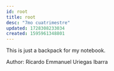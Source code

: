 ```yaml
---
id: root
title: root
desc: "7mo cuatrimestre"
updated: 1728308233034
created: 1595961348801
---
```


This is just a backpack for my notebook.

Author: Ricardo Emmanuel Uriegas Ibarra
